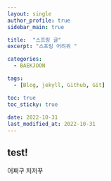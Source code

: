 ```yaml
---
layout: single
author_profile: true
sidebar_main: true

title:  "스프링 글"
excerpt: "스프링 어려워 "

categories:
  - BAEKJOON

tags:
  - [Blog, jekyll, Github, Git]

toc: true
toc_sticky: true
 
date: 2022-10-31
last_modified_at: 2022-10-31
---
```



## test!

어쩌구 저저꾸 